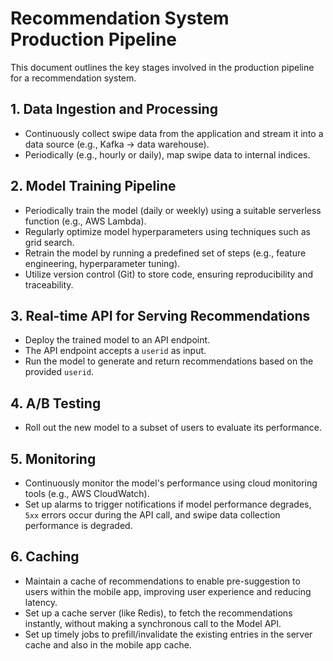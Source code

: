 # Recommendation System Production Pipeline

This document outlines the key stages involved in the production pipeline for a recommendation system.

## 1. Data Ingestion and Processing
- Continuously collect swipe data from the application and stream it into a data source (e.g., Kafka → data warehouse).
- Periodically (e.g., hourly or daily), map swipe data to internal indices.

## 2. Model Training Pipeline
- Periodically train the model (daily or weekly) using a suitable serverless function (e.g., AWS Lambda).
- Regularly optimize model hyperparameters using techniques such as grid search.
- Retrain the model by running a predefined set of steps (e.g., feature engineering, hyperparameter tuning).
- Utilize version control (Git) to store code, ensuring reproducibility and traceability.

## 3. Real-time API for Serving Recommendations
- Deploy the trained model to an API endpoint.
- The API endpoint accepts a `userid` as input.
- Run the model to generate and return recommendations based on the provided `userid`.

## 4. A/B Testing
- Roll out the new model to a subset of users to evaluate its performance.

## 5. Monitoring
- Continuously monitor the model's performance using cloud monitoring tools (e.g., AWS CloudWatch).
- Set up alarms to trigger notifications if model performance degrades, `5xx` errors occur during the API call, and swipe data collection performance is degraded.

## 6. Caching
- Maintain a cache of recommendations to enable pre-suggestion to users within the mobile app, improving user experience and reducing latency.
- Set up a cache server (like Redis), to fetch the recommendations instantly, without making a synchronous call to the Model API.
- Set up timely jobs to prefill/invalidate the existing entries in the server cache and also in the mobile app cache.
